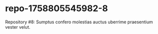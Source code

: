 # repo-1758805545982-8
Repository #8: Sumptus confero molestias auctus uberrime praesentium vester velut.
